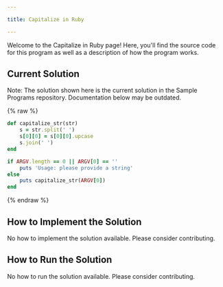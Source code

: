 ```yaml
---

title: Capitalize in Ruby

---
```


Welcome to the Capitalize in Ruby page! Here, you'll find the source code for this program as well as a description of how the program works.

## Current Solution

Note: The solution shown here is the current solution in the Sample Programs repository. Documentation below may be outdated.

{% raw %}

```Ruby
def capitalize_str(str)
    s = str.split(' ')
    s[0][0] = s[0][0].upcase
    s.join(' ')
end

if ARGV.length == 0 || ARGV[0] == ''
    puts 'Usage: please provide a string'
else
    puts capitalize_str(ARGV[0])
end

```

{% endraw %}

## How to Implement the Solution

No how to implement the solution available. Please consider contributing.

## How to Run the Solution

No how to run the solution available. Please consider contributing.